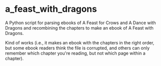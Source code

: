 # a_feast_with_dragons

A Python script for parsing ebooks of A Feast for Crows and A Dance with Dragons and recombining the chapters to make an ebook of A Feast with Dragons.

Kind of works (i.e., it makes an ebook with the chapters in the right order, but some ebook readers think the file is corrupted, and others can only remember which chapter you're reading, but not which page within a chapter).
